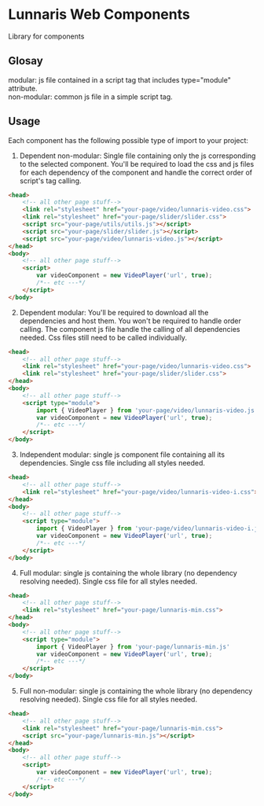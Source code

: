 # Lunnaris Web Components
Library for components

## Glosay
modular: js file contained in a script tag that includes type="module" attribute.\
non-modular: common js file in a simple script tag.

## Usage

Each component has the following possible type of import to your project:
1. Dependent non-modular: Single file containing only the js corresponding to the selected component. You'll be required to load the css and js files for each dependency of the component and handle the correct order of script's tag calling.

```html
<head>
    <!-- all other page stuff-->
    <link rel="stylesheet" href="your-page/video/lunnaris-video.css">
    <link rel="stylesheet" href="your-page/slider/slider.css">
    <script src="your-page/utils/utils.js"></script>
    <script src="your-page/slider/slider.js"></script>
    <script src="your-page/video/lunnaris-video.js"></script>
</head>
<body>
    <!-- all other page stuff-->
    <script>
        var videoComponent = new VideoPlayer('url', true);
        /*-- etc ---*/
    </script>
</body>
```

2. Dependent modular: You'll be required to download all the dependencies and host them. You won't be required to handle order calling. The component js file handle the calling of all dependencies needed. Css files still need to be called individually.

```html
<head>
    <!-- all other page stuff-->
    <link rel="stylesheet" href="your-page/video/lunnaris-video.css">
    <link rel="stylesheet" href="your-page/slider/slider.css">
</head>
<body>
    <!-- all other page stuff-->
    <script type="module">
        import { VideoPlayer } from 'your-page/video/lunnaris-video.js'
        var videoComponent = new VideoPlayer('url', true);
        /*-- etc ---*/
    </script>
</body>
```

3. Independent modular: single js component file containing all its dependencies. Single css file including all styles needed.

```html
<head>
    <!-- all other page stuff-->
    <link rel="stylesheet" href="your-page/video/lunnaris-video-i.css">
</head>
<body>
    <!-- all other page stuff-->
    <script type="module">
        import { VideoPlayer } from 'your-page/video/lunnaris-video-i.js'
        var videoComponent = new VideoPlayer('url', true);
        /*-- etc ---*/
    </script>
</body>
```
4. Full modular: single js containing the whole library (no dependency resolving needed). Single css file for all styles needed.
```html
<head>
    <!-- all other page stuff-->
    <link rel="stylesheet" href="your-page/lunnaris-min.css">
</head>
<body>
    <!-- all other page stuff-->
    <script type="module">
        import { VideoPlayer } from 'your-page/lunnaris-min.js'
        var videoComponent = new VideoPlayer('url', true);
        /*-- etc ---*/
    </script>
</body>
```
5. Full non-modular: single js containing the whole library (no dependency resolving needed). Single css file for all styles needed.

```html
<head>
    <!-- all other page stuff-->
    <link rel="stylesheet" href="your-page/lunnaris-min.css">
    <script src="your-page/lunnaris-min.js"></script>
</head>
<body>
    <!-- all other page stuff-->
    <script>
        var videoComponent = new VideoPlayer('url', true);
        /*-- etc ---*/
    </script>
</body>
```




